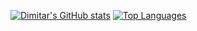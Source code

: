 [![Dimitar's GitHub stats](https://github-readme-stats.vercel.app/api?username=DImitarTab&theme=dark)](https://github.com/DImitarTab/github-readme-stats)
[![Top Languages](https://github-readme-stats.vercel.app/api/top-langs/?username=DImitarTab)](https://github.com/DImitarTab/github-readme-stats)


<!--
**DImitarTab/DImitarTab** is a ✨ _special_ ✨ repository because its `README.md` (this file) appears on your GitHub profile.

Here are some ideas to get you started:

- 🔭 I’m currently working on ...
- 🌱 I’m currently learning ...
- 👯 I’m looking to collaborate on ...
- 🤔 I’m looking for help with ...
- 💬 Ask me about ...
- 📫 How to reach me: ...
- 😄 Pronouns: ...
- ⚡ Fun fact: ...
-->
